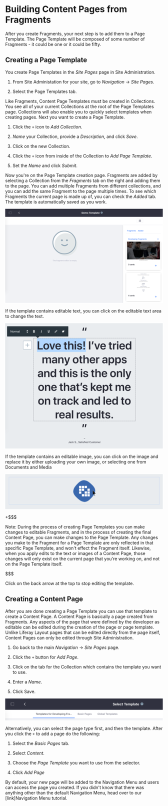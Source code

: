 # Building Content Pages from Fragments [](id=building-content-pages-from-fragments)

After you create Fragments, your next step is to add them to a Page Template. 
The Page Template will be composed of some number of Fragments - it could be 
one or it could be fifty.

## Creating a Page Template [](id=creating-a-page-template)

You create Page Templates in the *Site Pages* page in Site Administration.

1.  From Site Administation for your site, go to *Navigation* &rarr; *Site 
    Pages*.

2.  Select the Page Templates tab.

Like Fragments, Content Page Templates must be created in Collections. You see 
all of your current Collections at the root of the Page Templates page. 
Collections will also enable you to quickly select templates when creating 
pages. Next you want to create a Page Template.

1.  Click the `+` icon to *Add Collection*.

2.  *Name* your Collection, provide a *Description*, and click *Save*.

3.  Click on the new Collection.

4.  Click the `+` icon from inside of the Collection to *Add Page Template*.

5.  Set the *Name* and click *Submit*.

Now you're on the Page Template creation page. Fragments are added by selecting 
a Collection from the *Fragments* tab on the right and adding them to the page. 
You can add multiple Fragments from different collections, and you can add the 
same Fragment to the page multiple times. To see which Fragments the current 
page is made up of, you can check the *Added* tab. The template is 
automatically saved as you work.

![Figure X: The Page Template Creation page.](../../../../../../images/content-page-template-creation.png)

If the template contains editable text, you can click on the editable text area to change the text.

![Figure X: Editing text inline.](../../../../../../images/edit-text-inline.png)

If the template contains an editable image, you can click on the image and 
replace it by either uploading your own image, or selecting one from Documents 
and Media

![Figure X: Editing an image inline.](../../../../../../images/edit-image-inline.png)

+$$$

Note: During the process of creating Page Templates you can make changes to editable Fragments, and in the process of creating the final Content Page, you can make changes to the Page Template. Any changes you make to the Fragment for a Page Template are only reflected in that specific Page Template, and won't effect the Fragment itself. Likewise, when you apply edits to the text or images of a Content Page, those changes will only exist on the current page that you're working on, and not on the Page Template itself.

$$$

Click on the back arrow at the top to stop editing the template.

## Creating a Content Page [](id=creating-a-content-page)

After you are done creating a Page Template you can use that template to create 
a Content Page. A Content Page is basically a page created from Fragments. Any 
aspects of the page that were defined by the developer as editable can be 
edited during the creation of the page or page template. Unlike Liferay Layout 
pages that can be edited directly from the page itself, Content Pages can only 
be edited through Site Administration.

1.  Go back to the main *Navigation* &rarr; *Site Pages* page.

2.  Click the `+` button for *Add Page*.

3.  Click on the tab for the Collection which contains the template you want to 
    use.

3.  Enter a *Name*.

4.  Click Save.

![Figure 2: Selecting you page template.](../../../../../../images/selecting-template.png)

Alternatively, you can select the page type first, and then the template. After you click the `+` to add a page do the following:

1.  Select the *Basic Pages* tab.

2.  Select *Content*.

3.  Choose the *Page Template* you want to use from the selector.

4.  Click *Add Page*
    
By default, your new page will be added to the Navigation Menu and users can 
access the page you created. If you didn't know that there was anything other 
than the default Navigation Menu, head over to our [link]Navigation Menu 
tutorial.
